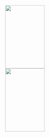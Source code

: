 <a href="https://github.com/TheBigHappyDay/github-readme-stats">
  <img height=200 width=50% src="https://github-readme-stats.vercel.app/api?username=TheBigHappyDay" />
</a>
<a href="https://github.com/TheBigHappyDay/convoychat">
  <img height=200 width=50% src="https://github-readme-stats.vercel.app/api/top-langs?username=TheBigHappyDay&layout=compact&langs_count=8&card_width=320" />
</a>

<!--
**TheBigHappyDay/TheBigHappyDay** is a ✨ _special_ ✨ repository because its `README.md` (this file) appears on your GitHub profile.

Here are some ideas to get you started:

- 🔭 I’m currently working on ...
- 🌱 I’m currently learning ...
- 👯 I’m looking to collaborate on ...
- 🤔 I’m looking for help with ...
- 💬 Ask me about ...
- 📫 How to reach me: ...
- 😄 Pronouns: ...
- ⚡ Fun fact: ...
-->
